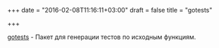 +++
date = "2016-02-08T11:16:11+03:00"
draft = false
title = "gotests"

+++

<p><a href="https://github.com/tcnksm/gotests">gotests</a>&nbsp;- Пакет для генерации тестов по исходным функциям.</p>

